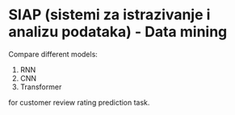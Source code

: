 # SIAP (sistemi za istrazivanje i analizu podataka) - Data mining

Compare different models:
1. RNN
2. CNN
3. Transformer

for customer review rating prediction task.
